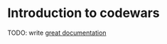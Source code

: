 # Introduction to codewars

TODO: write [great documentation](http://jacobian.org/writing/what-to-write/)
